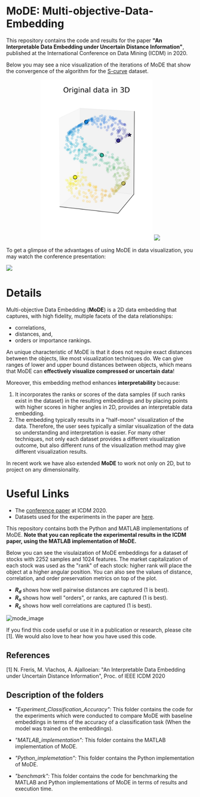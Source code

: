 # MoDE: Multi-objective-Data-Embedding

This repository contains the code and results for the paper **"An Interpretable Data Embedding under Uncertain Distance Information"**, published at the International Conference on Data Mining (ICDM) in 2020. 

Below you may see a nice visualization of the iterations of MoDE that show the convergence of the algorithm for the [S-curve](https://scikit-learn.org/stable/modules/generated/sklearn.datasets.make_s_curve.html) dataset.

<p align="middle">
  <img src="https://github.com/ahmadajal/MoDE/blob/master/Python_implementation/S_shape_data_org.jpg" width="300" />
  <img src="https://github.com/ahmadajal/MoDE/blob/master/Python_implementation/MoDE_iterations.gif" width="500" /> 
</p>

To get a glimpse of the advantages of using MoDE in data visualization, you may watch the conference presentation:

[![](http://img.youtube.com/vi/WC6ESPrQLXo/0.jpg)](http://www.youtube.com/watch?v=WC6ESPrQLXo "Video Presentation")


# Details

Multi-objective Data Embedding (__MoDE__) is a 2D data embedding that captures, with high fidelity, multiple facets of the data relationships: 

- correlations, 
- distances, and, 
- orders or importance rankings. 

An unique characteristic of MoDE is that it does not require exact distances between the objects, like most visualization techniques do. We can give ranges of lower and upper bound distances between objects, which means that MoDE can **effectively visualize compressed or uncertain data**!

Moreover, this embedding method enhances **interpretability** because:

1) It incorporates the ranks or scores of the data samples (if such ranks exist in the dataset) in the resulting embeddings and by placing points with higher scores in higher angles in 2D, provides an interpretable data embedding. 
2) The embedding typically results in a "half-moon" visualization of the data. Therefore, the user sees typically a similar visualization of the data so understanding and interpretation is easier. For many other techniques, not only each dataset provides a different visualization outcome, but also different runs of the visualization method may give different visualization results.

In recent work we have also extended __MoDE__ to work not only on 2D, but to project on any dimensionality. 

# Useful Links
- The [conference paper](https://github.com/ahmadajal/Multi-objective-2D-Embeddings/blob/master/MoDE_ICDM_2020.pdf) at ICDM 2020.
- Datasets used for the experiments in the paper are [here](https://www.dropbox.com/sh/r5ovlq82ihcpc1j/AAALX__nRzVOShJMfhj35ZJBa?dl=0).

This repository contains both the Python and MATLAB implementations of MoDE. __Note that you can replicate the experimental results in the ICDM paper, using the MATLAB implementation of MoDE.__

Below you can see the visulaization of MoDE embeddings for a dataset of stocks with 2252 samples and 1024 features. The market capitalization of each stock was used as the "rank" of each stock: higher rank will place the object at a higher angular position. You can also see the values of distance, correlation, and order preservation metrics on top of the plot.

- **$R_d$** shows how well pairwise distances are captured (1 is best).
- **$R_o$** shows how well "orders", or ranks, are captured (1 is best).
- **$R_c$** shows how well correlations are captured (1 is best).


<img src="https://github.com/ahmadajal/Multi-objective-2D-Embeddings/blob/master/images/mode.png?raw=True" alt="mode_image" width="500">

If you find this code useful or use it in a publication or research, please cite [1]. We would also love to hear how you have used this code.

## References
[1] N. Freris, M. Vlachos, A. Ajalloeian: "An Interpretable Data Embedding under Uncertain Distance Information", Proc. of IEEE ICDM 2020

## Description of the folders
- _"Experiment_Classification_Accuracy":_ This folder contains the code for the experiments which were conducted to compare MoDE with baseline embeddings in terms of the accuracy of a classification task (When the model was trained on the embeddings).

- _"MATLAB_implementation":_ This folder contains the MATLAB implementation of MoDE.

- _"Python_implemetation":_ This folder contains the Python implementation of MoDE.

- _"benchmark":_ This folder contains the code for benchmarking the MATLAB and Python implementations of MoDE in terms of results and execution time.
